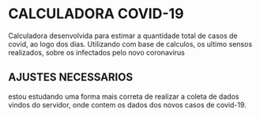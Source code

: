 # CALCULADORA COVID-19
Calculadora desenvolvida para estimar a quantidade total de casos de covid, ao logo dos dias. Utilizando com base de calculos, os ultimo sensos realizados, sobre os infectados pelo novo coronavirus

## AJUSTES NECESSARIOS
estou estudando uma forma mais correta de realizar a coleta de dados vindos do servidor, onde contem os dados dos novos casos de covid-19.

